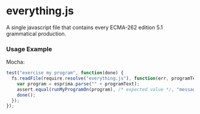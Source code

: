 everything.js
=============

A single javascript file that contains every ECMA-262 edition 5.1 grammatical production.

### Usage Example

Mocha:

```js
test("exercise my program", function(done) {
  fs.readFile(require.resolve("everything.js"), function(err, programText) {
    var program = esprima.parse("" + programText);
    assert.equal(runMyProgramOn(program), /* expected value */, "message");
    done();
  });
});
```
